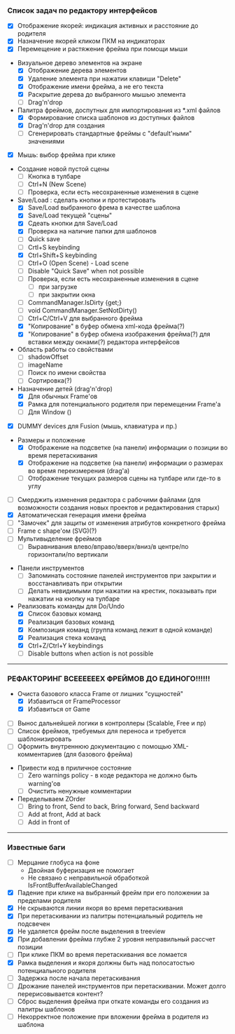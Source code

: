 ### Список задач по редактору интерфейсов
- [x] Отображение якорей: индикация активных и расстояние до родителя
- [x] Назначение якорей кликом ПКМ на индикаторах
- [x] Перемещение и растяжение фрейма при помощи мыши 
- Визуальное дерево элементов на экране 
  - [x] Отображение дерева элементов
  - [x] Удаление элемента при нажатии клавиши "Delete"
  - [x] Отображение имени фрейма, а не его текста
  - [x] Раскрытие дерева до выбранного мышью элемента
  - [ ] Drag'n'drop   
- Палитра фреймов, доспутных для импортирования из *.xml файлов 
  - [x] Формирование списка шаблонов из доступных файлов
  - [x] Drag'n'drop для создания
  - [ ] Сгенерировать стандартные фреймы с "default'ными" значениями
- [x] Мышь: выбор фрейма при клике  
- Создание новой пустой сцены
  - [ ] Кнопка в тулбаре
  - [ ] Ctrl+N (New Scene)
  - [ ] Проверка, если есть несохраненные изменения в сцене
- Save/Load : сделать кнопки и протестировать  
  - [x] Save/Load выбранного фрема в качестве шаблона
  - [x] Save/Load текущей "сцены"
  - [x] Сдеать кнопки для Save/Load
  - [x] Проверка на наличие папки для шаблонов 
  - [ ] Quick save
  - [ ] Crtl+S keybinding
  - [x] Ctrl+Shift+S keybinding
  - [ ] Ctrl+O (Open Scene) - Load scene
  - [ ] Disable "Quick Save" when not possible
  - [ ] Проверка, если есть несохраненные изменения в сцене 
    - [ ] при загрузке
    - [ ] при закрытии окна
  - [ ] CommandManager.IsDirty {get;}
  - [ ] void CommandManager.SetNotDirty()  
  - [ ] Ctrl+C/Ctrl+V для выбранного фрейма
  - [x] "Копирование" в буфер обмена xml-кода фрейма(?)
  - [x] "Копирование" в буфер обмена изображения фрейма(?) для вставки между окнами(?) редактора интерфейсов
- Область работы со свойствами 
  - [ ] shadowOffset
  - [ ] imageName  
  - [ ] Поиск по имени свойства
  - [ ] Сортировка(?)
- Назначение детей (drag'n'drop)
  - [x] Для обычных Frame'ов
  - [x] Рамка для потенциального родителя при перемещении Frame'а
  - [ ] Для Window () 
- [x] DUMMY devices для Fusion (мышь, клавиатура и пр.)
- Размеры и положение
  - [x] Отображение на подсветке (на панели) информации о позиции во время перетаскивания
  - [x] Отображение на подсветке (на панели) информации о размерах во время переизмерения (drag'а)
  - [ ] Отображение текущих размеров сцены на тулбаре или где-то в углу
- [ ] Смерджить изменения редактора с рабочими файлами (для возможности создания новых проектов и редактирования старых)
- [x] Автоматическая генерация имени фрейма
- [ ] "Замочек" для защиты от изменения атрибутов конкретного фрейма
- [ ] Frame с shape'ом (SVG)(?)
- [ ] Мультивыделение фреймов
  - [ ] Выравнивания влево/вправо/вверх/вниз/в центре/по горизонтали/по вертикали
- Панели инструментов  
  - [ ] Запоминать состояние панелей инструментов при закрытии и восстанавливать при открытии
  - [ ] Делать невидимыми при нажатии на крестик, показывать при нажатии на кнопку на тулбаре
- Реализовать команды для Do/Undo
  - [x] Список базовых команд
  - [x] Реализация базовых команд
  - [x] Композиция команд (группа команд лежит в одной команде)
  - [x] Реализация стека команд 
  - [x] Ctrl+Z/Ctrl+Y keybindings
  - [ ] Disable buttons when action is not possible
---
### РЕФАКТОРИНГ ВСЕЕЕЕЕЕХ ФРЕЙМОВ ДО ЕДИНОГО!!!!!!
- Очиста базового класса Frame от лишних "сущностей"
	- [x] Избавиться от FrameProcessor
	- [x] Избавиться от Game
- [ ] Вынос дальнейшей логики в контроллеры (Scalable, Free и пр) 
- [ ] Список фреймов, требуемых для переноса и требуется шаблонизировать
- [ ] Оформить внутреннюю документацию с помощью XML-комментариев (для базового фрейма)
- Привести код в приличное состояние
  - [ ] Zero warnings policy - в коде редактора не должно быть warning'ов
  - [ ] Очистить ненужные комментарии
- Переделываем ZOrder
  - [ ] Bring to front, Send to back, Bring forward, Send backward
  - [ ] Add at front, Add at back
  - [ ] Add in front of
---
### Известные баги
- [ ] Мерцание глобуса на фоне
  - Двойная буферизация не помогает
  - Не связано с неправильной обработкой IsFrontBufferAvailableChanged
- [x] Падение при клике на выбранный фрейм при его положении за пределами родителя
- [x] Не скрываются линии якоря во время перетаскивания
- [x] При перетаскивании из палитры потенциальный родитель не подсвечен
- [x] Не удаляется фрейм после выделения в treeview 
- [x] При добавлении фрейма глубже 2 уровня неправильный рассчет позиции
- [ ] При клике ПКМ во время перетаскивания все ломается
- [x] Рамка выделения и якоря должны быть над полосатостью потенциального родителя
- [ ] Задержка после начала перетаскивания
- [ ] Дрожание панелей инструментов при перетаскивании. Может долго перерисовывается контент?
- [ ] Сброс выделения фрейма при откате команды его создания из палитры шаблонов
- [ ] Некорректное положение при вложении фрейма в родителя из шаблона
